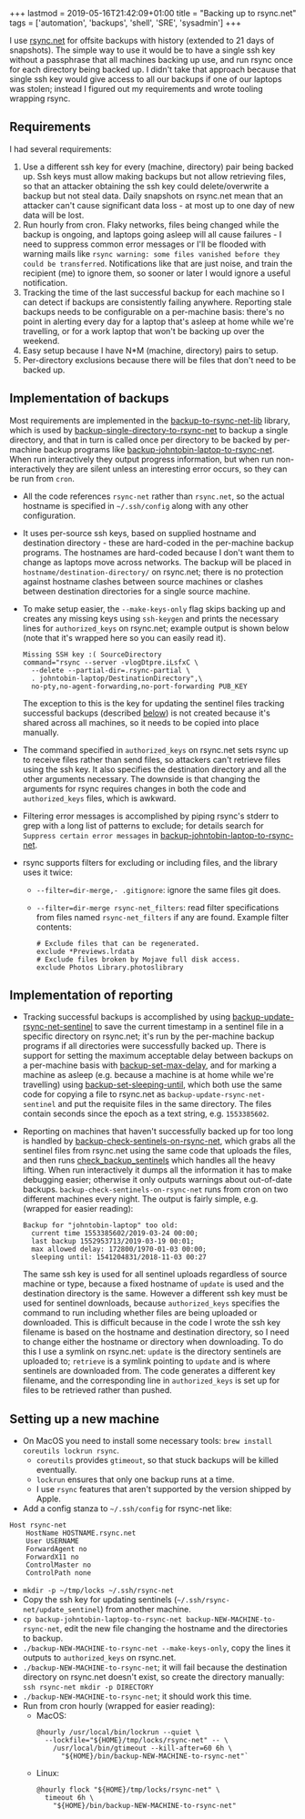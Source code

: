 +++
lastmod = 2019-05-16T21:42:09+01:00
title = "Backing up to rsync.net"
tags = ['automation', 'backups', 'shell', 'SRE', 'sysadmin']
+++

I use [rsync.net](https://www.rsync.net/) for offsite backups with history
(extended to 21 days of snapshots). The simple way to use it would be to have a
single ssh key without a passphrase that all machines backing up use, and run
rsync once for each directory being backed up. I didn't take that approach
because that single ssh key would give access to all our backups if one of our
laptops was stolen; instead I figured out my requirements and wrote tooling
wrapping rsync.

## Requirements

I had several requirements:

1.  Use a different ssh key for every (machine, directory) pair being backed up.
    Ssh keys must allow making backups but not allow retrieving files, so that
    an attacker obtaining the ssh key could delete/overwrite a backup but not
    steal data. Daily snapshots on rsync.net mean that an attacker can't cause
    significant data loss - at most up to one day of new data will be lost.
1.  Run hourly from cron. Flaky networks, files being changed while the backup
    is ongoing, and laptops going asleep will all cause failures - I need to
    suppress common error messages or I'll be flooded with warning mails like
    `rsync warning: some files vanished before they could be transferred`.
    Notifications like that are just noise, and train the recipient (me) to
    ignore them, so sooner or later I would ignore a useful notification.
1.  Tracking the time of the last successful backup for each machine so I can
    detect if backups are consistently failing anywhere. Reporting stale backups
    needs to be configurable on a per-machine basis: there's no point in
    alerting every day for a laptop that's asleep at home while we're
    travelling, or for a work laptop that won't be backing up over the weekend.
1.  Easy setup because I have N\*M (machine, directory) pairs to setup.
1.  Per-directory exclusions because there will be files that don't need to be
    backed up.

## Implementation of backups

Most requirements are implemented in the
[backup-to-rsync-net-lib](https://github.com/tobinjt/bin/blob/master/backup-to-rsync-net-lib)
library, which is used by
[backup-single-directory-to-rsync-net](https://github.com/tobinjt/bin/blob/master/backup-single-directory-to-rsync-net)
to backup a single directory, and that in turn is called once per directory to
be backed by per-machine backup programs like
[backup-johntobin-laptop-to-rsync-net](https://github.com/tobinjt/bin/blob/master/backup-johntobin-laptop-to-rsync-net).
When run interactively they output progress information, but when run
non-interactively they are silent unless an interesting error occurs, so they
can be run from `cron`.

- All the code references `rsync-net` rather than `rsync.net`, so the actual
  hostname is specified in `~/.ssh/config` along with any other configuration.
- It uses per-source ssh keys, based on supplied hostname and destination
  directory - these are hard-coded in the per-machine backup programs. The
  hostnames are hard-coded because I don't want them to change as laptops move
  across networks. The backup will be placed in
  `hostname/destination-directory/` on rsync.net; there is no protection against
  hostname clashes between source machines or clashes between destination
  directories for a single source machine.
- To make setup easier, the `--make-keys-only` flag skips backing up and creates
  any missing keys using `ssh-keygen` and prints the necessary lines for
  `authorized_keys` on rsync.net; example output is shown below (note that it's
  wrapped here so you can easily read it).

  ```
  Missing SSH key :( SourceDirectory
  command="rsync --server -vlogDtpre.iLsfxC \
    --delete --partial-dir=.rsync-partial \
    . johntobin-laptop/DestinationDirectory",\
    no-pty,no-agent-forwarding,no-port-forwarding PUB_KEY
  ```

  The exception to this is the key for updating the sentinel files tracking
  successful backups (described [below](#tracking-successful-backups)) is not
  created because it's shared across all machines, so it needs to be copied into
  place manually.

- The command specified in `authorized_keys` on rsync.net sets rsync up to
  receive files rather than send files, so attackers can't retrieve files using
  the ssh key. It also specifies the destination directory and all the other
  arguments necessary. The downside is that changing the arguments for rsync
  requires changes in both the code and `authorized_keys` files, which is
  awkward.
- Filtering error messages is accomplished by piping rsync's stderr to grep with
  a long list of patterns to exclude; for details search for `Suppress certain error messages` in
  [backup-johntobin-laptop-to-rsync-net](https://github.com/tobinjt/bin/blob/master/backup-johntobin-laptop-to-rsync-net).
- rsync supports filters for excluding or including files, and the library uses
  it twice:

  - `--filter=dir-merge,- .gitignore`: ignore the same files git does.
  - `--filter=dir-merge rsync-net_filters`: read filter specifications from
    files named `rsync-net_filters` if any are found. Example filter contents:

    ```
    # Exclude files that can be regenerated.
    exclude *Previews.lrdata
    # Exclude files broken by Mojave full disk access.
    exclude Photos Library.photoslibrary
    ```

## Implementation of reporting

- <a name="tracking-successful-backups"></a> Tracking successful backups is
  accomplished by using
  [backup-update-rsync-net-sentinel](https://github.com/tobinjt/bin/blob/master/backup-update-rsync-net-sentinel)
  to save the current timestamp in a sentinel file in a specific directory on
  rsync.net; it's run by the per-machine backup programs if all directories were
  successfully backed up. There is support for setting the maximum acceptable
  delay between backups on a per-machine basis with
  [backup-set-max-delay](https://github.com/tobinjt/bin/blob/master/backup-set-max-delay),
  and for marking a machine as asleep (e.g. because a machine is at home while
  we're travelling) using
  [backup-set-sleeping-until](https://github.com/tobinjt/bin/blob/master/backup-set-sleeping-until),
  which both use the same code for copying a file to rsync.net as
  `backup-update-rsync-net-sentinel` and put the requisite files in the same
  directory. The files contain seconds since the epoch as a text string, e.g.
  `1553385602`.
- Reporting on machines that haven't successfully backed up for too long is
  handled by
  [backup-check-sentinels-on-rsync-net](https://github.com/tobinjt/bin/blob/master/backup-check-sentinels-on-rsync-net),
  which grabs all the sentinel files from rsync.net using the same code that
  uploads the files, and then runs
  [check_backup_sentinels](https://github.com/tobinjt/bin/blob/master/python/check_backup_sentinels.py)
  which handles all the heavy lifting. When run interactively it dumps all the
  information it has to make debugging easier; otherwise it only outputs
  warnings about out-of-date backups. `backup-check-sentinels-on-rsync-net` runs
  from cron on two different machines every night. The output is fairly simple,
  e.g. (wrapped for easier reading):

  ```
  Backup for "johntobin-laptop" too old:
    current time 1553385602/2019-03-24 00:00;
    last backup 1552953713/2019-03-19 00:01;
    max allowed delay: 172800/1970-01-03 00:00;
    sleeping until: 1541204831/2018-11-03 00:27
  ```

  The same ssh key is used for all sentinel uploads regardless of source machine
  or type, because a fixed hostname of `update` is used and the destination
  directory is the same. However a different ssh key must be used for sentinel
  downloads, because `authorized_keys` specifies the command to run including
  whether files are being uploaded or downloaded. This is difficult because in
  the code I wrote the ssh key filename is based on the hostname and destination
  directory, so I need to change either the hostname or directory when
  downloading. To do this I use a symlink on rsync.net: `update` is the
  directory sentinels are uploaded to; `retrieve` is a symlink pointing to
  `update` and is where sentinels are downloaded from. The code generates a
  different key filename, and the corresponding line in `authorized_keys` is set
  up for files to be retrieved rather than pushed.

## Setting up a new machine

- On MacOS you need to install some necessary tools: `brew install coreutils lockrun rsync`.
  - `coreutils` provides `gtimeout`, so that stuck backups will be killed
    eventually.
  - `lockrun` ensures that only one backup runs at a time.
  - I use `rsync` features that aren't supported by the version shipped by
    Apple.
- Add a config stanza to `~/.ssh/config` for rsync-net like:

```sshconfig
Host rsync-net
    HostName HOSTNAME.rsync.net
    User USERNAME
    ForwardAgent no
    ForwardX11 no
    ControlMaster no
    ControlPath none
```

- `mkdir -p ~/tmp/locks ~/.ssh/rsync-net`
- Copy the ssh key for updating sentinels (`~/.ssh/rsync-net/update_sentinel`)
  from another machine.
- `cp backup-johntobin-laptop-to-rsync-net backup-NEW-MACHINE-to-rsync-net`,
  edit the new file changing the hostname and the directories to backup.
- `./backup-NEW-MACHINE-to-rsync-net --make-keys-only`, copy the lines it
  outputs to `authorized_keys` on rsync.net.
- `./backup-NEW-MACHINE-to-rsync-net`; it will fail because the destination
  directory on rsync.net doesn't exist, so create the directory manually: `ssh rsync-net mkdir -p DIRECTORY`
- `./backup-NEW-MACHINE-to-rsync-net`; it should work this time.
- Run from cron hourly (wrapped for easier reading):
  - MacOS:
    ```
    @hourly /usr/local/bin/lockrun --quiet \
      --lockfile="${HOME}/tmp/locks/rsync-net" -- \
        /usr/local/bin/gtimeout --kill-after=60 6h \
          "${HOME}/bin/backup-NEW-MACHINE-to-rsync-net"`
    ```
  - Linux:
    ```
    @hourly flock "${HOME}/tmp/locks/rsync-net" \
      timeout 6h \
        "${HOME}/bin/backup-NEW-MACHINE-to-rsync-net"
    ```
